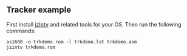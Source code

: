 Tracker example
---------------

First install [jzIntv](http://spatula-city.org/~im14u2c/intv/) and related
tools for your OS. Then run the following commands:

```
as1600 -o trkdemo.rom -l trkdemo.lst trkdemo.asm
jzintv trkdemo.rom
```

